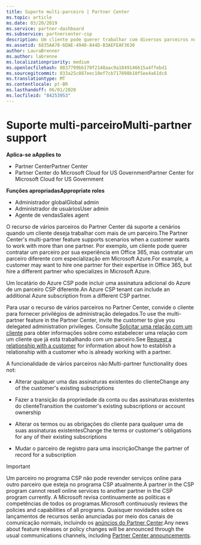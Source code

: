 ```yaml
---
title: Suporte multi-parceiro | Partner Center
ms.topic: article
ms.date: 03/20/2019
ms.service: partner-dashboard
ms.subservice: partnercenter-csp
description: Um cliente pode querer trabalhar com diversos parceiros no programa de Cloud Solution Provider especializados em diferentes serviços.
ms.assetid: 6835AA78-6DAE-4940-844D-B3AEFEAF3630
author: LauraBrenner
ms.author: labrenne
ms.localizationpriority: medium
ms.openlocfilehash: 8837799bb170f2148aac9a1849146615a4ffebd1
ms.sourcegitcommit: 833a25c887eec10ef7cb717898b10f5ee4a61dc8
ms.translationtype: MT
ms.contentlocale: pt-BR
ms.lasthandoff: 06/01/2020
ms.locfileid: "84253953"
---
```

# <a name="multi-partner-support"></a><span data-ttu-id="68598-103">Suporte multi-parceiro</span><span class="sxs-lookup"><span data-stu-id="68598-103">Multi-partner support</span></span>

<span data-ttu-id="68598-104">**Aplica-se a**</span><span class="sxs-lookup"><span data-stu-id="68598-104">**Applies to**</span></span>

-  <span data-ttu-id="68598-105">Partner Center</span><span class="sxs-lookup"><span data-stu-id="68598-105">Partner Center</span></span>
-  <span data-ttu-id="68598-106">Partner Center do Microsoft Cloud for US Government</span><span class="sxs-lookup"><span data-stu-id="68598-106">Partner Center for Microsoft Cloud for US Government</span></span>

<span data-ttu-id="68598-107">**Funções apropriadas**</span><span class="sxs-lookup"><span data-stu-id="68598-107">**Appropriate roles**</span></span>
-   <span data-ttu-id="68598-108">Administrador global</span><span class="sxs-lookup"><span data-stu-id="68598-108">Global admin</span></span>
-   <span data-ttu-id="68598-109">Administrador de usuários</span><span class="sxs-lookup"><span data-stu-id="68598-109">User admin</span></span>
-   <span data-ttu-id="68598-110">Agente de vendas</span><span class="sxs-lookup"><span data-stu-id="68598-110">Sales agent</span></span>

<span data-ttu-id="68598-111">O recurso de vários parceiros do Partner Center dá suporte a cenários quando um cliente deseja trabalhar com mais de um parceiro.</span><span class="sxs-lookup"><span data-stu-id="68598-111">The Partner Center's multi-partner feature supports scenarios when a customer wants to work with more than one partner.</span></span> <span data-ttu-id="68598-112">Por exemplo, um cliente pode querer contratar um parceiro por sua experiência em Office 365, mas contratar um parceiro diferente com especialização em Microsoft Azure.</span><span class="sxs-lookup"><span data-stu-id="68598-112">For example, a customer may want to hire one partner for their expertise in Office 365, but hire a different partner who specializes in Microsoft Azure.</span></span> 

<span data-ttu-id="68598-113">Um locatário do Azure CSP pode incluir uma assinatura adicional do Azure de um parceiro CSP diferente.</span><span class="sxs-lookup"><span data-stu-id="68598-113">An Azure CSP tenant can include an additional Azure subscription from a different CSP partner.</span></span>

<span data-ttu-id="68598-114">Para usar o recurso de vários parceiros no Partner Center, convide o cliente para fornecer privilégios de administração delegados.</span><span class="sxs-lookup"><span data-stu-id="68598-114">To use the multi-partner feature in the Partner Center, invite the customer to give you delegated administration privileges.</span></span> <span data-ttu-id="68598-115">Consulte [Solicitar uma relação com um cliente](request-a-relationship-with-a-customer.md) para obter informações sobre como estabelecer uma relação com um cliente que já está trabalhando com um parceiro.</span><span class="sxs-lookup"><span data-stu-id="68598-115">See [Request a relationship with a customer](request-a-relationship-with-a-customer.md) for information about how to establish a relationship with a customer who is already working with a partner.</span></span>

<span data-ttu-id="68598-116">A funcionalidade de vários parceiros não:</span><span class="sxs-lookup"><span data-stu-id="68598-116">Multi-partner functionality does not:</span></span>

- <span data-ttu-id="68598-117">Alterar qualquer uma das assinaturas existentes do cliente</span><span class="sxs-lookup"><span data-stu-id="68598-117">Change any of the customer's existing subscriptions</span></span>

- <span data-ttu-id="68598-118">Fazer a transição da propriedade da conta ou das assinaturas existentes do cliente</span><span class="sxs-lookup"><span data-stu-id="68598-118">Transition the customer's existing subscriptions or account ownership</span></span>

- <span data-ttu-id="68598-119">Alterar os termos ou as obrigações do cliente para qualquer uma de suas assinaturas existentes</span><span class="sxs-lookup"><span data-stu-id="68598-119">Change the terms or customer's obligations for any of their existing subscriptions</span></span>

- <span data-ttu-id="68598-120">Mudar o parceiro de registro para uma inscrição</span><span class="sxs-lookup"><span data-stu-id="68598-120">Change the partner of record for a subscription</span></span>

> [!IMPORTANT]  
> <span data-ttu-id="68598-121">Um parceiro no programa CSP não pode revender serviços online para outro parceiro que esteja no programa CSP atualmente.</span><span class="sxs-lookup"><span data-stu-id="68598-121">A partner in the CSP program cannot resell online services to another partner in the CSP program currently.</span></span> <span data-ttu-id="68598-122">A Microsoft revisa continuamente as políticas e competências de todos os programas.</span><span class="sxs-lookup"><span data-stu-id="68598-122">Microsoft continuously reviews the policies and capabilities of all programs.</span></span> <span data-ttu-id="68598-123">Quaisquer novidades sobre os lançamentos de recursos serão anunciadas por meio dos canais de comunicação normais, incluindo os [anúncios do Partner Center](announcements/index.md).</span><span class="sxs-lookup"><span data-stu-id="68598-123">Any news about feature releases or policy changes will be announced through the usual communications channels, including [Partner Center announcements](announcements/index.md).</span></span>






